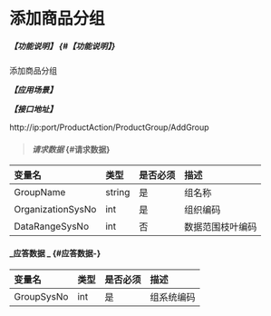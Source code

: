 # 添加商品分组

##### _【功能说明】_ {#【功能说明】}

添加商品分组

_**【应用场景】**_


_**【接口地址】**_

http://ip:port/ProductAction/ProductGroup/AddGroup

> #### _请求数据_ {#请求数据}

| 变量名 | 类型 | 是否必须 | 描述 |
| :--- | :--- | :--- | :--- |
| GroupName| string | 是 | 组名称 |
| OrganizationSysNo| int | 是 | 组织编码 |
| DataRangeSysNo | int | 否 | 数据范围枝叶编码 |


#### _应答数据 _ {#应答数据-}

| 变量名 | 类型 | 是否必须 | 描述 |
| :--- | :--- | :--- | :--- |
| GroupSysNo| int | 是 | 组系统编码 |




